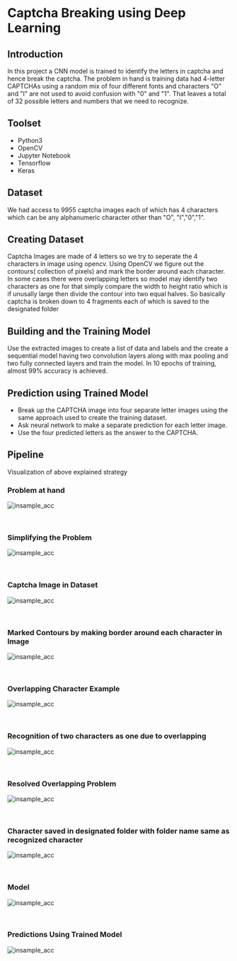 # Captcha Breaking using Deep Learning

## Introduction

In this project a CNN model is trained to identify the letters in captcha and hence break the captcha. The problem in hand is training data had 4-letter CAPTCHAs using a random mix of four different fonts and characters "O" and "I" are not used to avoid confusion with "0" and "1". That leaves a total of 32 possible letters and numbers that we need to recognize.

## Toolset

<ul>
  <li>Python3</li>
  <li>OpenCV</li>
  <li>Jupyter Notebook</li>
  <li>Tensorflow</li>
  <li>Keras</li>
</ul>

## Dataset

We had access to 9955 captcha images each of which has 4 characters which can be any alphanumeric character other than "O", "I","0","1".

## Creating Dataset

Captcha Images are made of 4 letters so we try to seperate the 4 characters in image using opencv. Using OpenCV we figure out the contours( collection of pixels) and mark the border around each character. In some cases there were overlapping letters so model may identify two characters as one for that simply compare the width to height ratio which is if unusally large then divide the contour into two equal halves. So basically captcha is broken down to 4 fragments each of which is saved to the designated folder

## Building and the Training Model

Use the extracted images to create a list of data and labels and the create a sequential model having two convolution layers along with max pooling and two fully connected layers and train the model. In 10 epochs of training, almost 99% accuracy is achieved.

## Prediction using Trained Model

<ul>
<li>Break up the CAPTCHA image into four separate letter images using the same approach used to create the training dataset.</li>
<li>Ask neural network to make a separate prediction for each letter image.</li>
<li>Use the four predicted letters as the answer to the CAPTCHA.</li>
</ul>

## Pipeline

Visualization of above explained strategy

### Problem at hand 
![insample_acc](./Approach1.PNG)

&nbsp; &nbsp; &nbsp; &nbsp; &nbsp; &nbsp; &nbsp; &nbsp; &nbsp;
&nbsp; &nbsp; &nbsp; &nbsp; &nbsp; &nbsp; &nbsp; &nbsp; &nbsp;
&nbsp; &nbsp; &nbsp; &nbsp; &nbsp; &nbsp; &nbsp; &nbsp; &nbsp;
&nbsp; &nbsp; &nbsp; &nbsp; &nbsp; &nbsp; &nbsp; &nbsp; &nbsp;
&nbsp; &nbsp; &nbsp; &nbsp; &nbsp; &nbsp; &nbsp; &nbsp; &nbsp;
&nbsp; &nbsp; &nbsp; &nbsp; &nbsp; &nbsp; &nbsp; &nbsp; &nbsp;

### Simplifying the Problem 
![insample_acc](./Approach2.PNG)

&nbsp; &nbsp; &nbsp; &nbsp; &nbsp; &nbsp; &nbsp; &nbsp; &nbsp;
&nbsp; &nbsp; &nbsp; &nbsp; &nbsp; &nbsp; &nbsp; &nbsp; &nbsp;
&nbsp; &nbsp; &nbsp; &nbsp; &nbsp; &nbsp; &nbsp; &nbsp; &nbsp;
&nbsp; &nbsp; &nbsp; &nbsp; &nbsp; &nbsp; &nbsp; &nbsp; &nbsp;
&nbsp; &nbsp; &nbsp; &nbsp; &nbsp; &nbsp; &nbsp; &nbsp; &nbsp;
&nbsp; &nbsp; &nbsp; &nbsp; &nbsp; &nbsp; &nbsp; &nbsp; &nbsp;

### Captcha Image in Dataset
![insample_acc](./Approach3.PNG)

&nbsp; &nbsp; &nbsp; &nbsp; &nbsp; &nbsp; &nbsp; &nbsp; &nbsp;
&nbsp; &nbsp; &nbsp; &nbsp; &nbsp; &nbsp; &nbsp; &nbsp; &nbsp;
&nbsp; &nbsp; &nbsp; &nbsp; &nbsp; &nbsp; &nbsp; &nbsp; &nbsp;
&nbsp; &nbsp; &nbsp; &nbsp; &nbsp; &nbsp; &nbsp; &nbsp; &nbsp;
&nbsp; &nbsp; &nbsp; &nbsp; &nbsp; &nbsp; &nbsp; &nbsp; &nbsp;
&nbsp; &nbsp; &nbsp; &nbsp; &nbsp; &nbsp; &nbsp; &nbsp; &nbsp;

### Marked Contours by making border around each character in Image
![insample_acc](./Approach4.PNG)

&nbsp; &nbsp; &nbsp; &nbsp; &nbsp; &nbsp; &nbsp; &nbsp; &nbsp;
&nbsp; &nbsp; &nbsp; &nbsp; &nbsp; &nbsp; &nbsp; &nbsp; &nbsp;
&nbsp; &nbsp; &nbsp; &nbsp; &nbsp; &nbsp; &nbsp; &nbsp; &nbsp;
&nbsp; &nbsp; &nbsp; &nbsp; &nbsp; &nbsp; &nbsp; &nbsp; &nbsp;
&nbsp; &nbsp; &nbsp; &nbsp; &nbsp; &nbsp; &nbsp; &nbsp; &nbsp;
&nbsp; &nbsp; &nbsp; &nbsp; &nbsp; &nbsp; &nbsp; &nbsp; &nbsp;

### Overlapping Character Example
![insample_acc](./Approach5.PNG)

&nbsp; &nbsp; &nbsp; &nbsp; &nbsp; &nbsp; &nbsp; &nbsp; &nbsp;
&nbsp; &nbsp; &nbsp; &nbsp; &nbsp; &nbsp; &nbsp; &nbsp; &nbsp;
&nbsp; &nbsp; &nbsp; &nbsp; &nbsp; &nbsp; &nbsp; &nbsp; &nbsp;
&nbsp; &nbsp; &nbsp; &nbsp; &nbsp; &nbsp; &nbsp; &nbsp; &nbsp;
&nbsp; &nbsp; &nbsp; &nbsp; &nbsp; &nbsp; &nbsp; &nbsp; &nbsp;
&nbsp; &nbsp; &nbsp; &nbsp; &nbsp; &nbsp; &nbsp; &nbsp; &nbsp;

### Recognition of two characters as one due to overlapping
![insample_acc](./Approach6.PNG)

&nbsp; &nbsp; &nbsp; &nbsp; &nbsp; &nbsp; &nbsp; &nbsp; &nbsp;
&nbsp; &nbsp; &nbsp; &nbsp; &nbsp; &nbsp; &nbsp; &nbsp; &nbsp;
&nbsp; &nbsp; &nbsp; &nbsp; &nbsp; &nbsp; &nbsp; &nbsp; &nbsp;
&nbsp; &nbsp; &nbsp; &nbsp; &nbsp; &nbsp; &nbsp; &nbsp; &nbsp;
&nbsp; &nbsp; &nbsp; &nbsp; &nbsp; &nbsp; &nbsp; &nbsp; &nbsp;
&nbsp; &nbsp; &nbsp; &nbsp; &nbsp; &nbsp; &nbsp; &nbsp; &nbsp;

### Resolved Overlapping Problem
![insample_acc](./Approach7.PNG)

&nbsp; &nbsp; &nbsp; &nbsp; &nbsp; &nbsp; &nbsp; &nbsp; &nbsp;
&nbsp; &nbsp; &nbsp; &nbsp; &nbsp; &nbsp; &nbsp; &nbsp; &nbsp;
&nbsp; &nbsp; &nbsp; &nbsp; &nbsp; &nbsp; &nbsp; &nbsp; &nbsp;
&nbsp; &nbsp; &nbsp; &nbsp; &nbsp; &nbsp; &nbsp; &nbsp; &nbsp;
&nbsp; &nbsp; &nbsp; &nbsp; &nbsp; &nbsp; &nbsp; &nbsp; &nbsp;
&nbsp; &nbsp; &nbsp; &nbsp; &nbsp; &nbsp; &nbsp; &nbsp; &nbsp;

### Character saved in designated folder with folder name same as recognized character
![insample_acc](./Approach9.PNG)

&nbsp; &nbsp; &nbsp; &nbsp; &nbsp; &nbsp; &nbsp; &nbsp; &nbsp;
&nbsp; &nbsp; &nbsp; &nbsp; &nbsp; &nbsp; &nbsp; &nbsp; &nbsp;
&nbsp; &nbsp; &nbsp; &nbsp; &nbsp; &nbsp; &nbsp; &nbsp; &nbsp;
&nbsp; &nbsp; &nbsp; &nbsp; &nbsp; &nbsp; &nbsp; &nbsp; &nbsp;
&nbsp; &nbsp; &nbsp; &nbsp; &nbsp; &nbsp; &nbsp; &nbsp; &nbsp;
&nbsp; &nbsp; &nbsp; &nbsp; &nbsp; &nbsp; &nbsp; &nbsp; &nbsp;

### Model 
![insample_acc](./Approach8.PNG)

&nbsp; &nbsp; &nbsp; &nbsp; &nbsp; &nbsp; &nbsp; &nbsp; &nbsp;
&nbsp; &nbsp; &nbsp; &nbsp; &nbsp; &nbsp; &nbsp; &nbsp; &nbsp;
&nbsp; &nbsp; &nbsp; &nbsp; &nbsp; &nbsp; &nbsp; &nbsp; &nbsp;
&nbsp; &nbsp; &nbsp; &nbsp; &nbsp; &nbsp; &nbsp; &nbsp; &nbsp;
&nbsp; &nbsp; &nbsp; &nbsp; &nbsp; &nbsp; &nbsp; &nbsp; &nbsp;
&nbsp; &nbsp; &nbsp; &nbsp; &nbsp; &nbsp; &nbsp; &nbsp; &nbsp;

### Predictions Using Trained Model
![insample_acc](./Output.PNG)
